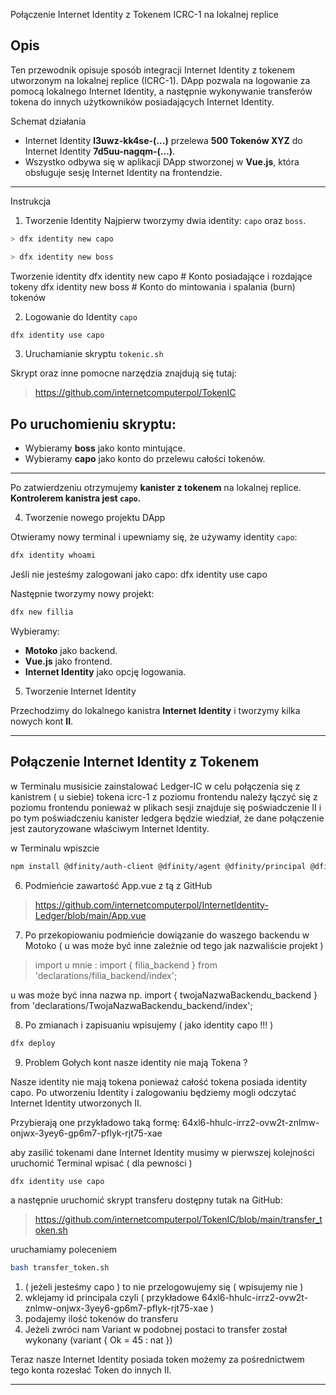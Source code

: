 Połączenie Internet Identity z Tokenem ICRC-1 na lokalnej replice

Opis
-----------------------------

Ten przewodnik opisuje sposób integracji Internet Identity z tokenem utworzonym na lokalnej replice (ICRC-1). DApp pozwala na logowanie za pomocą lokalnego Internet Identity, a następnie wykonywanie transferów tokena do innych użytkowników posiadających Internet Identity.

Schemat działania
- Internet Identity **l3uwz-kk4se-(...)** przelewa **500 Tokenów XYZ** do Internet Identity **7d5uu-nagqm-(...)**.
- Wszystko odbywa się w aplikacji DApp stworzonej w **Vue.js**, która obsługuje sesję Internet Identity na frontendzie.

------------------------------

Instrukcja

1. Tworzenie Identity
Najpierw tworzymy dwia identity: `capo` oraz `boss`.

```sh
> dfx identity new capo
```
```sh
> dfx identity new boss
```

Tworzenie identity
dfx identity new capo  # Konto posiadające i rozdające tokeny
dfx identity new boss  # Konto do mintowania i spalania (burn) tokenów


2. Logowanie do Identity `capo`

```sh
dfx identity use capo
```

3. Uruchamianie skryptu `tokenic.sh`

Skrypt oraz inne pomocne narzędzia znajdują się tutaj:

> https://github.com/internetcomputerpol/TokenIC

Po uruchomieniu skryptu:
----------------------------------
- Wybieramy **boss** jako konto mintujące.
- Wybieramy **capo** jako konto do przelewu całości tokenów.
----------------------------------

Po zatwierdzeniu otrzymujemy **kanister z tokenem** na lokalnej replice. **Kontrolerem kanistra jest `capo`.**

4. Tworzenie nowego projektu DApp

Otwieramy nowy terminal i upewniamy się, że używamy identity `capo`:

```sh
dfx identity whoami
```
Jeśli nie jesteśmy zalogowani jako capo:
dfx identity use capo


Następnie tworzymy nowy projekt:

```sh
dfx new fillia
```

Wybieramy:
- **Motoko** jako backend.
- **Vue.js** jako frontend.
- **Internet Identity** jako opcję logowania.

5. Tworzenie Internet Identity

Przechodzimy do lokalnego kanistra **Internet Identity** i tworzymy kilka nowych kont **II**.


-----------------------------------------------
Połączenie Internet Identity z Tokenem 
-----------------------------------------------

w Terminalu musisicie zainstalować Ledger-IC w celu połączenia się z kanistrem ( u siebie) tokena icrc-1 z poziomu frontendu
należy łączyć się z poziomu frontendu ponieważ w plikach sesji znajduje się poświadczenie II i po tym poświadczeniu 
kanister ledgera będzie wiedział, że dane połączenie jest zautoryzowane właściwym Internet Identity. 

w Terminalu wpiszcie 

```sh
npm install @dfinity/auth-client @dfinity/agent @dfinity/principal @dfinity/ledger-icrc
```

6. Podmieńcie zawartość App.vue z tą z GitHub 

> https://github.com/internetcomputerpol/InternetIdentity-Ledger/blob/main/App.vue

7. Po przekopiowaniu podmieńcie dowiązanie do waszego backendu w Motoko ( u was może być inne zależnie od tego jak nazwaliście projekt ) 

> import u mnie : import { filia_backend } from 'declarations/filia_backend/index';

u was może być inna nazwa np. import { twojaNazwaBackendu_backend } from 'declarations/TwojaNazwaBackendu_backend/index';


8. Po zmianach i zapisuaniu wpisujemy ( jako identity capo !!! ) 

```sh
dfx deploy
```

9. Problem Gołych kont nasze identity nie mają Tokena ?

Nasze identity nie mają tokena ponieważ całość tokena posiada identity capo. 
Po utworzeniu Identity i zalogowaniu będziemy mogli odczytać Internet Identity utworzonych II. 

Przybierają one przykładowo taką formę: 64xl6-hhulc-irrz2-ovw2t-znlmw-onjwx-3yey6-gp6m7-pflyk-rjt75-xae

aby zasilić tokenami dane Internet Identity musimy w pierwszej kolejności uruchomić Terminal 
wpisać ( dla pewności ) 

```sh
dfx identity use capo
```

a następnie uruchomić skrypt transferu dostępny tutak na GitHub:

> https://github.com/internetcomputerpol/TokenIC/blob/main/transfer_token.sh


uruchamiamy poleceniem

```sh
bash transfer_token.sh
```


1. ( jeżeli jesteśmy capo ) to nie przelogowujemy się ( wpisujemy nie )
2. wklejamy id principala czyli ( przykładowe 64xl6-hhulc-irrz2-ovw2t-znlmw-onjwx-3yey6-gp6m7-pflyk-rjt75-xae ) 
3. podajemy ilość tokenów do transferu
4. Jeżeli zwróci nam Variant w podobnej postaci to transfer został wykonany (variant { Ok = 45 : nat })

Teraz nasze Internet Identity posiada token możemy za pośrednictwem tego konta rozesłać Token do innych II.


--------------------------------------------------------------------

